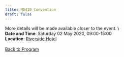 ```yaml
---
title: MD410 Convention
draft: false
---
```


More details will be made available closer to the event. \\
\
**Date and Time**: Saturday 02 May 2020, 09:00-15:00 \
**Location**: [Riverside Hotel](/venue)
\
\
[Back to Program](/program)
